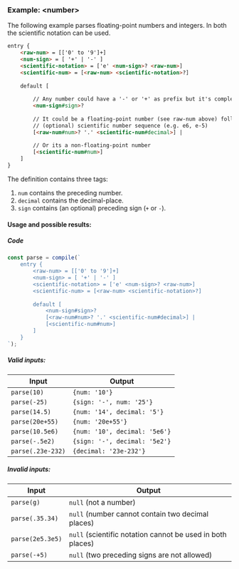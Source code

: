 ### Example: \<number\>
The following example parses floating-point numbers and integers. 
In both the scientific notation can be used.

```html
entry {
    <raw-num> = [['0' to '9']+]
    <num-sign> = [ '+' | '-' ]
    <scientific-notation> = ['e' <num-sign>? <raw-num>]
    <scientific-num> = [<raw-num> <scientific-notation>?]
    
    default [
    
        // Any number could have a '-' or '+' as prefix but it's completly optional.
        <num-sign#sign>?
    
        // It could be a floating-point number (see raw-num above) followed by a
        // (optional) scientific number sequence (e.g. e6, e-5)
        [<raw-num#num>? '.' <scientific-num#decimal>] |
    
        // Or its a non-floating-point number
        [<scientific-num#num>]
    ]
}
```

The definition contains three tags:
1. `num` contains the preceding number. 
2. `decimal` contains the decimal-place.
3. `sign` contains (an optional) preceding sign (`+` or `-`).

#### Usage and possible results:

##### Code
```js
const parse = compile(`
    entry {
        <raw-num> = [['0' to '9']+]
        <num-sign> = [ '+' | '-' ]
        <scientific-notation> = ['e' <num-sign>? <raw-num>]
        <scientific-num> = [<raw-num> <scientific-notation>?]
        
        default [
            <num-sign#sign>?
            [<raw-num#num>? '.' <scientific-num#decimal>] |
            [<scientific-num#num>]
        ]
    }
`);
```

##### Valid inputs:
| Input | Output |
| ----- | ------ |
| `parse(10)` | `{num: '10'}` |
| `parse(-25)` | `{sign: '-', num: '25'}` |
| `parse(14.5)` | `{num: '14', decimal: '5'}` |
| `parse(20e+55)` | `{num: '20e+55'}` |
| `parse(10.5e6)` | `{num: '10', decimal: '5e6'}` |
| `parse(-.5e2)` | `{sign: '-', decimal: '5e2'}` |
| `parse(.23e-232)` | `{decimal: '23e-232'}` |

##### Invalid inputs:
| Input | Output |
| ----- | ------ |
| `parse(g)` | `null` (not a number) |
| `parse(.35.34)` | `null` (number cannot contain two decimal places) |
| `parse(2e5.3e5)` | `null` (scientific notation cannot be used in both places) |
| `parse(-+5)` | `null` (two preceding signs are not allowed) |
